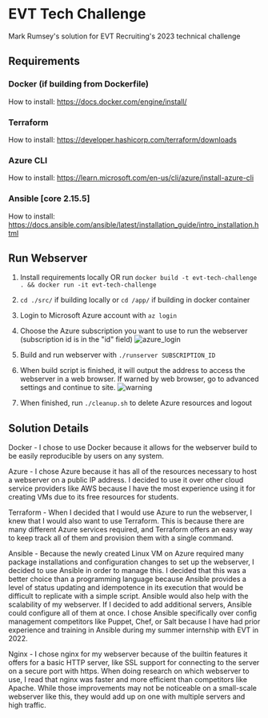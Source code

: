# EVT Tech Challenge
Mark Rumsey's solution for EVT Recruiting's 2023 technical challenge

## Requirements

### Docker (if building from Dockerfile)

How to install: https://docs.docker.com/engine/install/

### Terraform

How to install: https://developer.hashicorp.com/terraform/downloads

### Azure CLI

How to install: https://learn.microsoft.com/en-us/cli/azure/install-azure-cli

### Ansible [core 2.15.5]

How to install: https://docs.ansible.com/ansible/latest/installation_guide/intro_installation.html

## Run Webserver

1. Install requirements locally OR run ```docker build -t evt-tech-challenge . && docker run -it evt-tech-challenge``` 

2. ```cd ./src/``` if building locally or ```cd /app/``` if building in docker container

3. Login to Microsoft Azure account with ```az login```

4. Choose the Azure subscription you want to use to run the webserver (subscription id is in the "id" field)
![azure_login](https://github.com/mrumsey0/evt_tech_challenge/assets/89649954/4326b5fd-b989-4153-9c39-a6d7460ae791)

5. Build and run webserver with ```./runserver SUBSCRIPTION_ID```

6. When build script is finished, it will output the address to access the webserver in a web browser. If warned by web browser, go to advanced settings and continue to site.
![warning](https://github.com/mrumsey0/evt_tech_challenge/assets/89649954/68562852-42c2-44c6-a6f2-685a342351bf)


7. When finished, run ```./cleanup.sh``` to delete Azure resources and logout

## Solution Details

Docker - I chose to use Docker because it allows for the webserver build to be easily reproducible by users on any system.

Azure - I chose Azure because it has all of the resources necessary to host a webserver on a public IP address. I decided to use it over other cloud service providers like AWS because I have the most experience using it for creating VMs due to its free resources for students.

Terraform - When I decided that I would use Azure to run the webserver, I knew that I would also want to use Terraform. This is because there are many different Azure services required, and Terraform offers an easy way to keep track all of them and provision them with a single command.

Ansible - Because the newly created Linux VM on Azure required many package installations and configuration changes to set up the webserver, I decided to use Ansible in order to manage this. I decided that this was a better choice than a programming language because Ansible provides a level of status updating and idempotence in its execution that would be difficult to replicate with a simple script. Ansible would also help with the scalability of my webserver. If I decided to add additional servers, Ansible could configure all of them at once. I chose Ansible specifically over config management competitors like Puppet, Chef, or Salt because I have had prior experience and training in Ansible during my summer internship with EVT in 2022.

Nginx - I chose nginx for my webserver because of the builtin features it offers for a basic HTTP server, like SSL support for connecting to the server on a secure port with https. When doing research on which webserver to use, I read that nginx was faster and more efficient than competitors like Apache. While those improvements may not be noticeable on a small-scale webserver like this, they would add up on one with multiple servers and high traffic.
